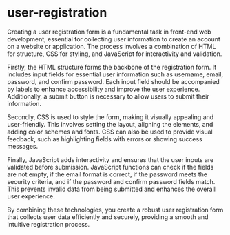 # user-registration
Creating a user registration form is a fundamental task in front-end web development, essential for collecting user information to create an account on a website or application. The process involves a combination of HTML for structure, CSS for styling, and JavaScript for interactivity and validation.

Firstly, the HTML structure forms the backbone of the registration form. It includes input fields for essential user information such as username, email, password, and confirm password. Each input field should be accompanied by labels to enhance accessibility and improve the user experience. Additionally, a submit button is necessary to allow users to submit their information.

Secondly, CSS is used to style the form, making it visually appealing and user-friendly. This involves setting the layout, aligning the elements, and adding color schemes and fonts. CSS can also be used to provide visual feedback, such as highlighting fields with errors or showing success messages.

Finally, JavaScript adds interactivity and ensures that the user inputs are validated before submission. JavaScript functions can check if the fields are not empty, if the email format is correct, if the password meets the security criteria, and if the password and confirm password fields match. This prevents invalid data from being submitted and enhances the overall user experience.

By combining these technologies, you create a robust user registration form that collects user data efficiently and securely, providing a smooth and intuitive registration process.
